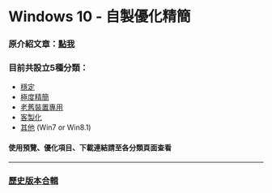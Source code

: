 # Windows 10 - 自製優化精簡

### 原介紹文章：[點我](https://home.gamer.com.tw/artwork.php?sn=4971603)

### 目前共設立5種分類：
- [穩定](/stable.md)
- [極度精簡](/extreme.md)
- [老舊裝置專用](/old_device.md)
- [客製化](/customized.md)
- [其他](/others.md) (Win7 or Win8.1)

#### 使用預覽、優化項目、下載連結請至各分類頁面查看

----

### [歷史版本合輯](http://tiny.cc/win10_simplify_dl)

